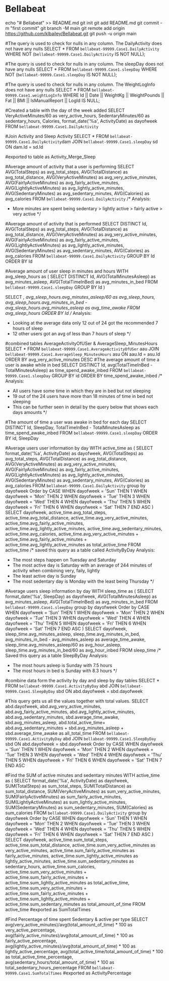 # Bellabeat
echo "# Bellabeat" >> README.md
git init
git add README.md
git commit -m "first commit"
git branch -M main
git remote add origin https://github.com/klbailey/Bellabeat.git
git push -u origin main

#The query is used to check for nulls in any column. The DailyActivity does not have any nulls
SELECT *
FROM `bellabeat-99999.Case1.DailyActivity` 
WHERE NOT (`bellabeat-99999.Case1.DailyActivity` IS NOT NULL);

#The query is used to check for nulls in any column. The sleepDay does not have any nulls
SELECT *
FROM `bellabeat-99999.Case1.sleepDay`
WHERE NOT (`bellabeat-99999.Case1.sleepDay` IS NOT NULL);

#The query is used to check for nulls in any column. The WeightLogInfo does not have any nulls
SELECT *
FROM `bellabeat-99999.Case1.weightLogInfo`
WHERE Id || Date || WeightKg || WeightPounds || Fat || BMI || IsManualReport || LogId IS NULL;

#Created a table with the day of the week added
SELECT 
VeryActiveMinutes/60 as very_active_hours,
SedentaryMinutes/60 as sedentary_hours,
Calories,
format_date('%a', ActivityDate) as dayofweek
FROM `bellabeat-99999.Case1.DailyActivity`

#Join Activity and Sleep Activity
SELECT * 
FROM `bellabeat-99999.Case1.DailyActivity`dam
JOIN `bellabeat-99999.Case1.sleepDay` sd
ON dam.Id = sd.Id

#exported to table as Activity_Merge_Sleep

#Average amount of activity that a user is performing 
SELECT 
AVG(TotalSteps) as avg_total_steps,
AVG(TotalDistance) as avg_total_distance,
AVG(VeryActiveMinutes) as avg_very_active_minutes,
AVG(FairlyActiveMinutes) as avg_fairly_active_minutes,
AVG(LightlyActiveMinutes) as avg_lightly_active_minutes,
AVG(SedentaryMinutes) as avg_sedentary_minutes,
AVG(Calories) as avg_calories
FROM
`bellabeat-99999.Case1.DailyActivity`
/*
Analysis:
- More minutes are spent being sedentary > lightly active > fairly active > very active
*/



#Average amount of activity that is performed 
SELECT
DISTINCT Id, 
AVG(TotalSteps) as avg_total_steps,
AVG(TotalDistance) as avg_total_distance,
AVG(VeryActiveMinutes) as avg_very_active_minutes,
AVG(FairlyActiveMinutes) as avg_fairly_active_minutes,
AVG(LightlyActiveMinutes) as avg_lightly_active_minutes,
AVG(SedentaryMinutes) as avg_sedentary_minutes,
AVG(Calories) as avg_calories
FROM
`bellabeat-99999.Case1.DailyActivity`
GROUP BY
Id
ORDER BY
Id

#Average amount of user sleep in minutes and hours
WITH avg_sleep_hours as
(
  SELECT
  DISTINCT Id,
  AVG(TotalMinutesAsleep) as avg_minutes_asleep,
  AVG(TotalTimeInBed) as avg_minutes_in_bed
  FROM `bellabeat-99999.Case1.sleepDay`
  GROUP BY
  Id
)

SELECT 
*,
avg_sleep_hours.avg_minutes_asleep/60 as avg_sleep_hours,
avg_sleep_hours.avg_minutes_in_bed - avg_sleep_hours.avg_minutes_asleep as avg_time_awake
FROM avg_sleep_hours
ORDER BY
Id
/*
Analysis:
- Looking at the average data only 12 out of 24 got the recommended 7 hours of sleep
- 12 other users got an avg of less than 7 hours of sleep 
*/

#combined tables AverageActivityOfUSer & AverageSleep_MinutesHours
SELECT 
*
FROM `bellabeat-99999.Case1.AverageActivityOfUSer` aau
JOIN `bellabeat-99999.Case1.AverageSleep_MinutesHours` asu
ON aau.Id = asu.Id
ORDER BY
avg_very_active_minutes DESC
#The average amount of time a user is awake while in bed
SELECT
DISTINCT Id,
avg(TotalTimeInBed - TotalMinutesAsleep) as time_spend_awake_inbed
FROM `bellabeat-99999.Case1.sleepDay`
GROUP BY
id
ORDER BY
time_spend_awake_inbed
/*
Analysis:
- All users have some time in which they are in bed but not sleeping
- 19 out of the 24 users have more than 18 minutes of time in bed not sleeping
- This can be further seen in detail by the query below that shows each days amounts
*/

#The amount of time a user was awake in bed for each day
SELECT
DISTINCT Id,
SleepDay,
TotalTimeInBed - TotalMinutesAsleep as time_spend_awake_inbed
FROM `bellabeat-99999.Case1.sleepDay`
ORDER BY 
id, SleepDay

#Average users user information by day
WITH active_time as
(
  SELECT
  format_date('%a', ActivityDate) as dayofweek, 
  AVG(TotalSteps) as avg_total_steps,
  AVG(TotalDistance) as avg_total_distance,
  AVG(VeryActiveMinutes) as avg_very_active_minutes,
  AVG(FairlyActiveMinutes) as avg_fairly_active_minutes,
  AVG(LightlyActiveMinutes) as avg_lightly_active_minutes,
  AVG(SedentaryMinutes) as avg_sedentary_minutes,
  AVG(Calories) as avg_calories
  FROM `bellabeat-99999.Case1.DailyActivity`
  group by
  dayofweek
  Order by
    CASE
    WHEN dayofweek = 'Sun' THEN 1
    WHEN dayofweek = 'Mon' THEN 2
    WHEN dayofweek = 'Tue' THEN 3
    WHEN dayofweek = 'Wed' THEN 4
    WHEN dayofweek = 'Thu' THEN 5
    WHEN dayofweek = 'Fri' THEN 6
    WHEN dayofweek = 'Sat' THEN 7
      END ASC
)
SELECT 
dayofweek,
active_time.avg_total_steps,
active_time.avg_total_distance,
active_time.avg_very_active_minutes,
active_time.avg_fairly_active_minutes,
active_time.avg_lightly_active_minutes,
active_time.avg_sedentary_minutes,
active_time.avg_calories,
active_time.avg_very_active_minutes + active_time.avg_fairly_active_minutes + active_time.avg_lightly_active_minutes as total_active_time
FROM active_time
/*
saved this query as a table called ActivityByDay
Analysis:
- The most steps happen on Tuesday and Saturday
- The most active day is Saturday with an average of 244 minutes of activity when combining very, faily, lightly
- The least active day is Sunday
- The most sedentary day is Monday with the least being Thursday
*/

#Average users sleep information by day
WITH sleep_time as
(
  SELECT
  format_date('%a', SleepDay) as dayofweek, 
  AVG(TotalMinutesAsleep) as avg_minutes_asleep,
  AVG(TotalTimeInBed) as avg_minutes_in_bed
  FROM `bellabeat-99999.Case1.sleepDay`
  group by
  dayofweek
  Order by
    CASE
    WHEN dayofweek = 'Sun' THEN 1
    WHEN dayofweek = 'Mon' THEN 2
    WHEN dayofweek = 'Tue' THEN 3
    WHEN dayofweek = 'Wed' THEN 4
    WHEN dayofweek = 'Thu' THEN 5
    WHEN dayofweek = 'Fri' THEN 6
    WHEN dayofweek = 'Sat' THEN 7
      END ASC
)
SELECT 
dayofweek,
sleep_time.avg_minutes_asleep,
sleep_time.avg_minutes_in_bed,
avg_minutes_in_bed - avg_minutes_asleep as average_time_awake,
sleep_time.avg_minutes_asleep/60 as avg_hour_asleep,
sleep_time.avg_minutes_in_bed/60 as avg_hour_inbed
FROM sleep_time
/*
Saved this query as a table SleepByDay
Analysis:
- The most hours asleep is Sunday with 7.5 hours
- The most hours in bed is Sunday with 8.3 hours
*/



#combine data form the activity by day and sleep by day tables
SELECT
*
FROM `bellabeat-99999.Case1.ActivityByDay` abd
JOIN `bellabeat-99999.Case1.SleepByDay` sbd
ON abd.dayofweek = sbd.dayofweek

#This query gets us all the values together with total values. 
SELECT
abd.dayofweek,
abd.avg_very_active_minutes,
abd.avg_fairly_active_minutes,
abd.avg_lightly_active_minutes,
abd.avg_sedentary_minutes,
sbd.average_time_awake,
sbd.avg_minutes_asleep,
abd.total_active_time+ abd.avg_sedentary_minutes + sbd.avg_minutes_asleep + sbd.average_time_awake as all_total_time
FROM `bellabeat-99999.Case1.ActivityByDay` abd
JOIN `bellabeat-99999.Case1.SleepByDay` sbd
ON abd.dayofweek = sbd.dayofweek
Order by
  CASE
  WHEN dayofweek = 'Sun' THEN 1
  WHEN dayofweek = 'Mon' THEN 2
  WHEN dayofweek = 'Tue' THEN 3
  WHEN dayofweek = 'Wed' THEN 4
  WHEN dayofweek = 'Thu' THEN 5
  WHEN dayofweek = 'Fri' THEN 6
  WHEN dayofweek = 'Sat' THEN 7
    END ASC

#Find the SUM of active minutes and sedentary minutes
WITH active_time as
(
  SELECT
  format_date('%a', ActivityDate) as dayofweek, 
  SUM(TotalSteps) as sum_total_steps,
  SUM(TotalDistance) as sum_total_distance,
  SUM(VeryActiveMinutes) as sum_very_active_minutes,
  SUM(FairlyActiveMinutes) as sum_fairly_active_minutes,
  SUM(LightlyActiveMinutes) as sum_lightly_active_minutes,
  SUM(SedentaryMinutes) as sum_sedentary_minutes,
  SUM(Calories) as sum_calories
  FROM `bellabeat-99999.Case1.DailyActivity`
  group by
  dayofweek
  Order by
    CASE
    WHEN dayofweek = 'Sun' THEN 1
    WHEN dayofweek = 'Mon' THEN 2
    WHEN dayofweek = 'Tue' THEN 3
    WHEN dayofweek = 'Wed' THEN 4
    WHEN dayofweek = 'Thu' THEN 5
    WHEN dayofweek = 'Fri' THEN 6
    WHEN dayofweek = 'Sat' THEN 7
      END ASC
)
SELECT 
dayofweek,
active_time.sum_total_steps,
active_time.sum_total_distance,
active_time.sum_very_active_minutes as very_active_minutes,
active_time.sum_fairly_active_minutes as fairly_active_minutes,
active_time.sum_lightly_active_minutes as lightly_active_minutes,
active_time.sum_sedentary_minutes as sedentary_hours,
active_time.sum_calories,
active_time.sum_very_active_minutes + active_time.sum_fairly_active_minutes + active_time.sum_lightly_active_minutes as total_active_time,
active_time.sum_very_active_minutes + active_time.sum_fairly_active_minutes + active_time.sum_lightly_active_minutes + active_time.sum_sedentary_minutes as total_amount_of_time
FROM active_time
#exported as SumTotalTimes

#Find Percentage of time spent Sedentary & active per type
SELECT
avg(very_active_minutes)/avg(total_amount_of_time) * 100 as very_active_percentage,
avg(fairly_active_minutes)/avg(total_amount_of_time) * 100 as fairly_active_percentage,
avg(lightly_active_minutes)/avg(total_amount_of_time) * 100 as lightly_active_percentage,
avg(total_active_time/total_amount_of_time) * 100 as total_active_time_percentage,
avg(sedentary_hours/total_amount_of_time) * 100 as total_sedentary_hours_percentage
FROM `bellabeat-99999.Case1.SumTotalTimes`
#exported as ActivityPercentage
